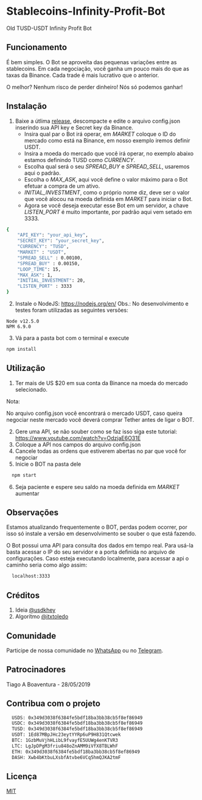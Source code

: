 # Stablecoins-Infinity-Profit-Bot
Old TUSD-USDT Infinity Profit Bot

## Funcionamento

É bem simples. O Bot se aproveita das pequenas variações entre as stablecoins. Em cada negociação, você ganha um pouco mais do que as taxas da Binance. Cada trade é mais lucrativo que o anterior.

O melhor? Nenhum risco de perder dinheiro! Nós só podemos ganhar!

## Instalação

1. Baixe a útlima [release](https://github.com/itxtoledo/Stablecoins-Infinity-Profit-Bot/releases), descompacte e edite o arquivo config.json inserindo sua API key e Secret key da Binance.
    - Insira qual par o Bot irá operar, em *MARKET* coloque o ID do mercado como está na Binance, em nosso exemplo iremos definir USDT.
    - Insira a moeda do mercado que você irá operar, no exemplo abaixo estamos definindo TUSD como *CURRENCY*.
    - Escolha qual será o seu *SPREAD_BUY* e *SPREAD_SELL*, usaremos aqui o padrão.
    - Escolha o *MAX_ASK*, aqui você define o valor máximo para o Bot efetuar a compra de um ativo.
    - *INITIAL_INVESTMENT*, como o próprio nome diz, deve ser o valor que você alocou na moeda definida em *MARKET* para iniciar o Bot.
    - Agora se você deseja executar esse Bot em um servidor, a chave *LISTEN_PORT* é muito importante, por padrão aqui vem setado em 3333.

```bash
{
    "API_KEY": "your_api_key",
    "SECRET_KEY": "your_secret_key",
    "CURRENCY": "TUSD",
    "MARKET" : "USDT",
    "SPREAD_SELL" : 0.00100,
    "SPREAD_BUY" : 0.00150,
    "LOOP_TIME": 15,
    "MAX_ASK": 1,
    "INITIAL_INVESTMENT": 20,
    "LISTEN_PORT" : 3333
}
```

2. Instale o NodeJS: https://nodejs.org/en/
Obs.: No desenvolvimento e testes foram utilizadas as seguintes versões:
```
Node v12.5.0
NPM 6.9.0
```
3. Vá para a pasta bot com o terminal e execute

```bash
npm install
```

## Utilização

1. Ter mais de US $20 em sua conta da Binance na moeda do mercado selecionado. 

Nota:

No arquivo config.json você encontrará o mercado USDT, caso queira negociar neste mercado você deverá comprar Tether antes de ligar o BOT.

2. Gere uma API, se não souber como se faz isso siga este tutorial: https://www.youtube.com/watch?v=OdzjaE6O31E
3. Coloque a API nos campos do arquivo config.json
4. Cancele todas as ordens que estiverem abertas no par que você for negociar
5. Inicie o BOT na pasta dele

```bash
  npm start
```

6. Seja paciente e espere seu saldo na moeda definida em *MARKET* aumentar

## Observações
Estamos atualizando frequentemente o BOT, perdas podem ocorrer, por isso só instale a versão em desenvolvimento se souber o que está fazendo.

O Bot possui uma API para consulta dos dados em tempo real. Para usá-la basta acessar o IP do seu servidor e a porta definida no arquivo de configurações. Caso esteja executando localmente, para acessar a api o caminho seria como algo assim:
```bash
  localhost:3333
```
## Créditos
1. Ideia [@usdkhey](https://github.com/usdkhey)
2. Algorítmo [@itxtoledo](https://github.com/itxtoledo)

## Comunidade
Participe de nossa comunidade no [WhatsApp](https://chat.whatsapp.com/KxB0etimVPQL3ncEn8u7tO)
ou no [Telegram](https://t.me/bitragem).

## Patrocinadores
Tiago A Boaventura - 28/05/2019

## Contribua com o projeto
```bash
  USDS: 0x349d3038f6384fe5bdf18ba3bb38cb5f8ef86949
  USDC: 0x349d3038f6384fe5bdf18ba3bb38cb5f8ef86949
  TUSD: 0x349d3038f6384fe5bdf18ba3bb38cb5f8ef86949
  USDT: 1Ed87MBpJHc23eytYYRp6uP9H831Qtcwek
  BTC: 1GzbMuVjhHLibL9fvayfE5UUWg4enKTVR3
  LTC: LgJpDPgM3friu848oZnAMM9iVfX8TBLWhF
  ETH: 0x349d3038f6384fe5bdf18ba3bb38cb5f8ef86949
  DASH: Xwb4bKtbuLXsbfAtvbe6VCq5hmQJKA2tmF
```

## Licença
[MIT](https://choosealicense.com/licenses/mit/)
